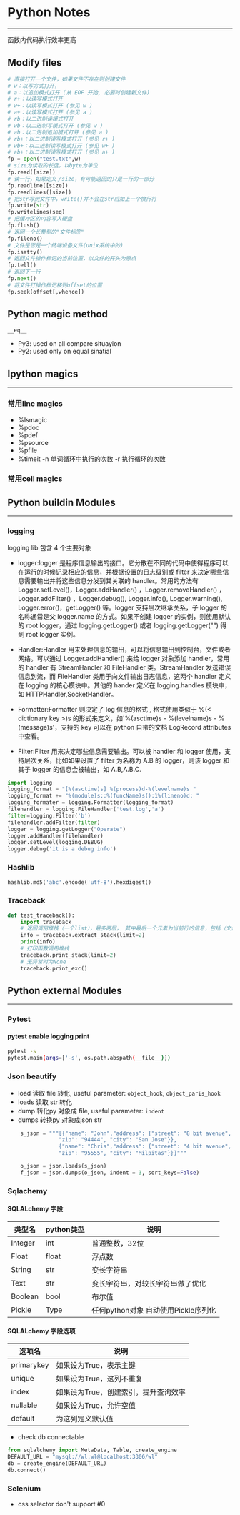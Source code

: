 # Python Notes

---

函数内代码执行效率更高

## Modify files

``` python
# 直接打开一个文件，如果文件不存在则创建文件
# w：以写方式打开，
# a：以追加模式打开 (从 EOF 开始, 必要时创建新文件)
# r+：以读写模式打开
# w+：以读写模式打开 (参见 w )
# a+：以读写模式打开 (参见 a )
# rb：以二进制读模式打开
# wb：以二进制写模式打开 (参见 w )
# ab：以二进制追加模式打开 (参见 a )
# rb+：以二进制读写模式打开 (参见 r+ )
# wb+：以二进制读写模式打开 (参见 w+ )
# ab+：以二进制读写模式打开 (参见 a+ )
fp = open("test.txt",w)
# size为读取的长度，以byte为单位
fp.read([size])
# 读一行，如果定义了size，有可能返回的只是一行的一部分
fp.readline([size])
fp.readlines([size])
# 把str写到文件中，write()并不会在str后加上一个换行符
fp.write(str) 
fp.writelines(seq)
# 把缓冲区的内容写入硬盘
fp.flush() 
# 返回一个长整型的"文件标签"
fp.fileno() 
# 文件是否是一个终端设备文件(unix系统中的)
fp.isatty() 
# 返回文件操作标记的当前位置，以文件的开头为原点
fp.tell()
# 返回下一行
fp.next() 
# 将文件打操作标记移到offset的位置
fp.seek(offset[,whence])
```

## Python magic method

`__eq__`

- Py3: used on all compare situayion
- Py2: used only on equal sinatial

## Ipython magics

---

### 常用line magics

- %lsmagic
- %pdoc
- %pdef
- %psource
- %pfile
- %timeit
    -n 单词循环中执行的次数
    -r 执行循环的次数

### 常用cell magics

## Python buildin Modules

---

### logging

logging lib 包含 4 个主要对象

- logger:logger 是程序信息输出的接口。它分散在不同的代码中使得程序可以在运行的时候记录相应的信息，并根据设置的日志级别或 filter 来决定哪些信息需要输出并将这些信息分发到其关联的 handler。常用的方法有 Logger.setLevel()，Logger.addHandler() ，Logger.removeHandler() ，Logger.addFilter() ，Logger.debug(), Logger.info(), Logger.warning(), Logger.error()，getLogger() 等。logger 支持层次继承关系，子 logger 的名称通常是父 logger.name 的方式。如果不创建 logger 的实例，则使用默认的 root logger，通过 logging.getLogger() 或者 logging.getLogger("") 得到 root logger 实例。

- Handler:Handler 用来处理信息的输出，可以将信息输出到控制台，文件或者网络。可以通过 Logger.addHandler() 来给 logger 对象添加 handler，常用的 handler 有 StreamHandler 和 FileHandler 类。StreamHandler 发送错误信息到流，而 FileHandler 类用于向文件输出日志信息，这两个 handler 定义在 logging 的核心模块中。其他的 hander 定义在 logging.handles 模块中，如 HTTPHandler,SocketHandler。

- Formatter:Formatter 则决定了 log 信息的格式 , 格式使用类似于 %(< dictionary key >)s 的形式来定义，如'%(asctime)s - %(levelname)s - %(message)s'，支持的 key 可以在 python 自带的文档 LogRecord attributes 中查看。

- Filter:Filter 用来决定哪些信息需要输出。可以被 handler 和 logger 使用，支持层次关系，比如如果设置了 filter 为名称为 A.B 的 logger，则该 logger 和其子 logger 的信息会被输出，如 A.B,A.B.C.

``` python
import logging
logging_format = "[%(asctime)s] %(process)d-%(levelname)s "
logging_format += "%(module)s::%(funcName)s():1%(lineno)d: "
logging_formater = logging.Formatter(logging_format)
filehandler = logging.FileHandler('test.log','a') 
filter=logging.Filter('b') 
filehandler.addFilter(filter)
logger = logging.getLogger("Operate")
logger.addHandler(filehandler)
logger.setLevel(logging.DEBUG)
logger.debug('it is a debug info')
```

### Hashlib

``` python
hashlib.md5('abc'.encode('utf-8').hexdigest()
```

### Traceback

``` python
def test_traceback():
    import traceback
    # 返回调用堆栈（一个list），最多两层， 其中最后一个元素为当前行的信息，包括（文件名，行号，函数名，这一行的代码）
    info = traceback.extract_stack(limit=2)
    print(info)
    # 打印函数调用堆栈
    traceback.print_stack(limit=2)
    # 无异常时为None
    traceback.print_exc()
```

## Python external Modules

---

### Pytest

#### pytest enable logging print

``` bash
pytest -s
pytest.main(args=['-s', os.path.abspath(__file__)])
```

### Json beautify

- load 读取 file 转化, useful parameter: `object_hook`, `object_paris_hook`
- loads 读取 str 转化
- dump 转化py 对象成 file, useful parameter: `indent`
- dumps 转换py 对象成json str

``` python
    s_json = """[{"name": "John","address": {"street": "8 bit avenue",
                "zip": "94444", "city": "San Jose"}},
                {"name": "Chris","address": {"street": "4 bit avenue",
                "zip": "95555", "city": "Milpitas"}}]"""

    o_json = json.loads(s_json)
    f_json = json.dumps(o_json, indent = 3, sort_keys=False)
```

### Sqlachemy

#### SQLALchemy 字段

| 类型名  | python类型 | 说明 |
| ------- | ---------  | ------ |
| Integer | int        | 普通整数，32位 |
| Float   | float      | 浮点数 |
| String  | str        | 变长字符串 |
| Text    | str        | 变长字符串，对较长字符串做了优化 |
| Boolean | bool       | 布尔值 |
| Pickle  | Type       | 任何python对象  自动使用Pickle序列化 |

#### SQLALchemy 字段选项

| 选项名 | 说明 |
| ---    |  --  |
| primarykey |  如果设为True，表示主键 |
| unique |  如果设为True，这列不重复 |
| index |   如果设为True，创建索引，提升查询效率 |
| nullable |    如果设为True，允许空值 |
| default | 为这列定义默认值 |

- check db connectable

``` python
from sqlalchemy import MetaData, Table, create_engine
DEFAULT_URL = "mysql://wl:wl@localhost:3306/wl"
db = create_engine(DEFAULT_URL)
db.connect()
```

### Selenium

- css selector don't support #0
